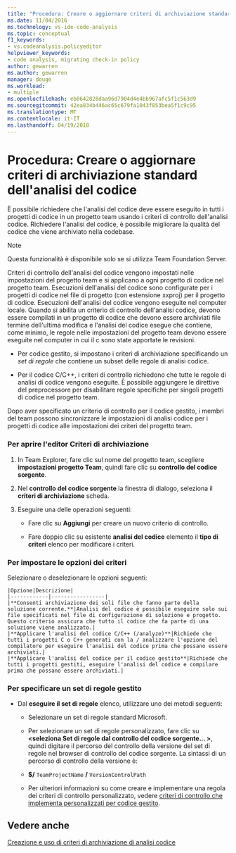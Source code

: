 ```yaml
---
title: "Procedura: Creare o aggiornare criteri di archiviazione standard dell'analisi del codice"
ms.date: 11/04/2016
ms.technology: vs-ide-code-analysis
ms.topic: conceptual
f1_keywords:
- vs.codeanalysis.policyeditor
helpviewer_keywords:
- code analysis, migrating check-in policy
author: gewarren
ms.author: gewarren
manager: douge
ms.workload:
- multiple
ms.openlocfilehash: eb0642828daa96d7904d4e4bb967afc5f1c563d9
ms.sourcegitcommit: 42ea834b446ac65c679fa1043f853bea5f1c9c95
ms.translationtype: MT
ms.contentlocale: it-IT
ms.lasthandoff: 04/19/2018
---
```

# <a name="how-to-create-or-update-standard-code-analysis-check-in-policies"></a>Procedura: Creare o aggiornare criteri di archiviazione standard dell'analisi del codice

È possibile richiedere che l'analisi del codice deve essere eseguito in tutti i progetti di codice in un progetto team usando i criteri di controllo dell'analisi codice. Richiedere l'analisi del codice, è possibile migliorare la qualità del codice che viene archiviato nella codebase.

> [!NOTE]
> Questa funzionalità è disponibile solo se si utilizza Team Foundation Server.

Criteri di controllo dell'analisi del codice vengono impostati nelle impostazioni del progetto team e si applicano a ogni progetto di codice nel progetto team. Esecuzioni dell'analisi del codice sono configurate per i progetti di codice nel file di progetto (con estensione xxproj) per il progetto di codice. Esecuzioni dell'analisi del codice vengono eseguite nel computer locale. Quando si abilita un criterio di controllo dell'analisi codice, devono essere compilati in un progetto di codice che devono essere archiviati file termine dell'ultima modifica e l'analisi del codice esegue che contiene, come minimo, le regole nelle impostazioni del progetto team devono essere eseguite nel computer in cui il c sono state apportate le revisioni.

- Per codice gestito, si impostano i criteri di archiviazione specificando un *set di regole* che contiene un subset delle regole di analisi codice.

- Per il codice C/C++, i criteri di controllo richiedono che tutte le regole di analisi di codice vengono eseguite. È possibile aggiungere le direttive del preprocessore per disabilitare regole specifiche per singoli progetti di codice nel progetto team.

Dopo aver specificato un criterio di controllo per il codice gestito, i membri del team possono sincronizzare le impostazioni di analisi codice per i progetti di codice alle impostazioni dei criteri del progetto team.

### <a name="to-open-the-check-in-policy-editor"></a>Per aprire l'editor Criteri di archiviazione

1. In Team Explorer, fare clic sul nome del progetto team, scegliere **impostazioni progetto Team**, quindi fare clic su **controllo del codice sorgente**.

1. Nel **controllo del codice sorgente** la finestra di dialogo, seleziona il **criteri di archiviazione** scheda.

1. Eseguire una delle operazioni seguenti:

    - Fare clic su **Aggiungi** per creare un nuovo criterio di controllo.

    - Fare doppio clic su esistente **analisi del codice** elemento il **tipo di criteri** elenco per modificare i criteri.

### <a name="to-set-policy-options"></a>Per impostare le opzioni dei criteri

Selezionare o deselezionare le opzioni seguenti:

    |Opzione|Descrizione|
    |------------|-----------------|
    |**Consenti archiviazione dei soli file che fanno parte della soluzione corrente.**|Analisi del codice è possibile eseguire solo sui file specificati nel file di configurazione di soluzione e progetto. Questo criterio assicura che tutto il codice che fa parte di una soluzione viene analizzato.|
    |**Applicare l'analisi del codice C/C++ (/analyze)**|Richiede che tutti i progetti C o C++ generati con la / analizzare l'opzione del compilatore per eseguire l'analisi del codice prima che possano essere archiviati.|
    |**Applicare l'analisi del codice per il codice gestito**|Richiede che tutti i progetti gestiti, eseguire l'analisi del codice e compilare prima che possano essere archiviati.|

### <a name="to-specify-a-managed-rule-set"></a>Per specificare un set di regole gestito

- Dal **eseguire il set di regole** elenco, utilizzare uno dei metodi seguenti:

    - Selezionare un set di regole standard Microsoft.

    - Per selezionare un set di regole personalizzato, fare clic su  **\<seleziona Set di regole dal controllo del codice sorgente... >**, quindi digitare il percorso del controllo della versione del set di regole nel browser di controllo del codice sorgente. La sintassi di un percorso di controllo della versione è:

    - **$/** `TeamProjectName` **/** `VersionControlPath`

    - Per ulteriori informazioni su come creare e implementare una regola dei criteri di controllo personalizzato, vedere [criteri di controllo che implementa personalizzati per codice gestito](../code-quality/implementing-custom-code-analysis-check-in-policies-for-managed-code.md).

## <a name="see-also"></a>Vedere anche

[Creazione e uso di criteri di archiviazione di analisi codice](../code-quality/creating-and-using-code-analysis-check-in-policies.md)